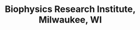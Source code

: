 ---
title: "Biophysics Research Institute, Milwaukee, WI"
project_id: 
conf_date: 1996-08-06
conference_id: ""
presenters:
   - peter_bandettini
summary: "Biophysics Research Institute, Milwaukee, WI"
file: /assets/presentations/
filename: 
layout: presentation
---